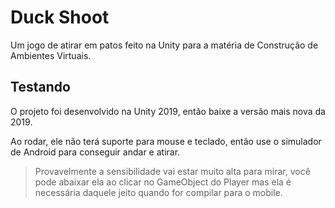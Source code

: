 # Duck Shoot

Um jogo de atirar em patos feito na Unity para a matéria de Construção de Ambientes Virtuais.

## Testando

O projeto foi desenvolvido na Unity 2019, então baixe a versão mais nova da 2019.

Ao rodar, ele não terá suporte para mouse e teclado, então use o simulador de Android para conseguir andar e atirar.

> Provavelmente a sensibilidade vai estar muito alta para mirar, você pode abaixar ela ao clicar no GameObject do Player mas ela é necessária daquele jeito quando for compilar para o mobile.
